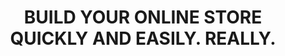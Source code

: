 ---
name: orsp
image: /assets/img/orsp.png
image_alt: OrderSpark Store management dashboard screenshot
title: BUILD YOUR ONLINE STORE QUICKLY AND EASILY. REALLY.
demo: orderspark.com
stack:
  - NuxtJS (webapp)
  - Laravel (API)
  - MySQL (database)
  - Redis (cache & queue)
  - Mailgun (Transactional email)
  - Stripe (Subscription)
  - DigitalOcean API (Infra)
  - Forge (Servers)
description:  OrderSpark allows you to get your online store up quickly, easily
  and cost effectively. It got all the tools you need to build, grow and scale
  your business in one uncomplicated platform.
---